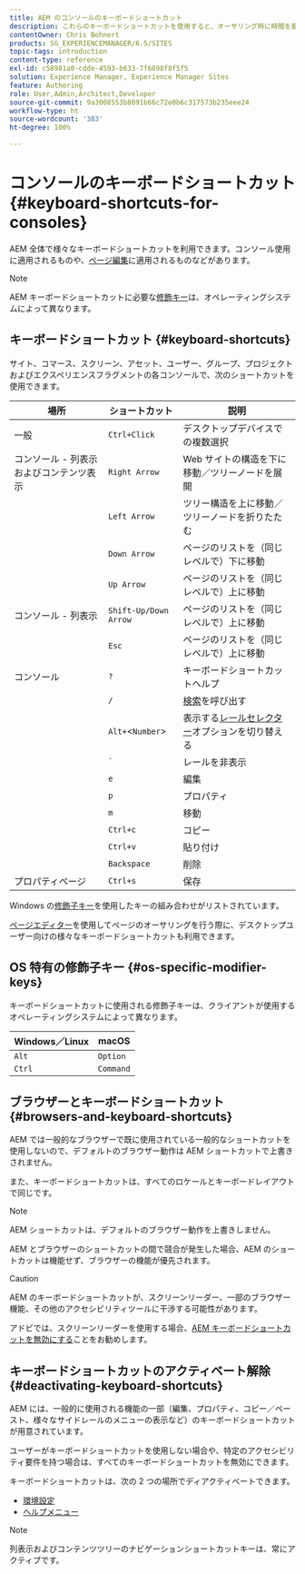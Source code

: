 ```yaml
---
title: AEM のコンソールのキーボードショートカット
description: これらのキーボードショートカットを使用すると、オーサリング時に時間を節約できます
contentOwner: Chris Bohnert
products: SG_EXPERIENCEMANAGER/6.5/SITES
topic-tags: introduction
content-type: reference
exl-id: c58981a0-cdde-4593-b633-7f6898f8f5f5
solution: Experience Manager, Experience Manager Sites
feature: Authoring
role: User,Admin,Architect,Developer
source-git-commit: 9a3008553b8091b66c72e0b6c317573b235eee24
workflow-type: ht
source-wordcount: '383'
ht-degree: 100%

---
```


# コンソールのキーボードショートカット{#keyboard-shortcuts-for-consoles}

AEM 全体で様々なキーボードショートカットを利用できます。コンソール使用に適用されるものや、[ページ編集](/help/sites-authoring/page-authoring-keyboard-shortcuts.md)に適用されるものなどがあります。

>[!NOTE]
>
>AEM キーボードショートカットに必要な[修飾キー](/help/sites-authoring/keyboard-shortcuts.md#os-specific-modifier-keys)は、オペレーティングシステムによって異なります。

## キーボードショートカット {#keyboard-shortcuts}

サイト、コマース、スクリーン、アセット、ユーザー、グループ、プロジェクトおよびエクスペリエンスフラグメントの各コンソールで、次のショートカットを使用できます。

| 場所 | ショートカット | 説明 |
|---|---|---|
| 一般 | `Ctrl+Click` | デスクトップデバイスでの複数選択 |
| コンソール - 列表示およびコンテンツ表示 | `Right Arrow` | Web サイトの構造を下に移動／ツリーノードを展開 |
|  | `Left Arrow` | ツリー構造を上に移動／ツリーノードを折りたたむ |
|  | `Down Arrow` | ページのリストを（同じレベルで）下に移動 |
|  | `Up Arrow` | ページのリストを（同じレベルで）上に移動 |
| コンソール - 列表示 | `Shift-Up/Down Arrow` | ページのリストを（同じレベルで）上に移動 |
|  | `Esc` | ページのリストを（同じレベルで）上に移動 |
| コンソール | `?` | キーボードショートカットヘルプ |
|  | `/` | [検索](/help/sites-authoring/search.md)を呼び出す |
|  | `Alt+`&lt;`Number`> | 表示する[レールセレクター](/help/sites-authoring/basic-handling.md#rail-selector)オプションを切り替える |
|  | ``` ` ``` | レールを非表示 |
|  | `e` | 編集 |
|  | `p` | プロパティ |
|  | `m` | 移動 |
|  | `Ctrl+c` | コピー |
|  | `Ctrl+v` | 貼り付け |
|  | `Backspace` | 削除 |
| プロパティページ | `Ctrl+s` | 保存 |

Windows の[修飾子キー](/help/sites-authoring/keyboard-shortcuts.md#os-specific-modifier-keys)を使用したキーの組み合わせがリストされています。

[ページエディター](/help/sites-authoring/page-authoring-keyboard-shortcuts.md)を使用してページのオーサリングを行う際に、デスクトップユーザー向けの様々なキーボードショートカットも利用できます。

## OS 特有の修飾子キー {#os-specific-modifier-keys}

キーボードショートカットに使用される修飾子キーは、クライアントが使用するオペレーティングシステムによって異なります。

| Windows／Linux | macOS |
|---|---|
| `Alt` | `Option` |
| `Ctrl` | `Command` |

## ブラウザーとキーボードショートカット {#browsers-and-keyboard-shortcuts}

AEM では一般的なブラウザーで既に使用されている一般的なショートカットを使用しないので、デフォルトのブラウザー動作は AEM ショートカットで上書きされません。

また、キーボードショートカットは、すべてのロケールとキーボードレイアウトで同じです。

>[!NOTE]
>
>AEM ショートカットは、デフォルトのブラウザー動作を上書きしません。
>
>AEM とブラウザーのショートカットの間で競合が発生した場合、AEM のショートカットは機能せず、ブラウザーの機能が優先されます。

>[!CAUTION]
>
>AEM のキーボードショートカットが、スクリーンリーダー、一部のブラウザー機能、その他のアクセシビリティツールに干渉する可能性があります。
>
>アドビでは、スクリーンリーダーを使用する場合、[AEM キーボードショートカットを無効にする](/help/sites-authoring/keyboard-shortcuts.md#deactivating-keyboard-shortcuts)ことをお勧めします。

## キーボードショートカットのアクティベート解除 {#deactivating-keyboard-shortcuts}

AEM には、一般的に使用される機能の一部（編集、プロパティ、コピー／ペースト、様々なサイドレールのメニューの表示など）のキーボードショートカットが用意されています。

ユーザーがキーボードショートカットを使用しない場合や、特定のアクセシビリティ要件を持つ場合は、すべてのキーボードショートカットを無効にできます。

キーボードショートカットは、次の 2 つの場所でディアクティベートできます。

* [環境設定](/help/sites-authoring/user-properties.md#my-preferences)
* [ヘルプメニュー](/help/sites-authoring/basic-handling.md#accessing-help)

>[!NOTE]
>
>列表示およびコンテンツツリーのナビゲーションショートカットキーは、常にアクティブです。
